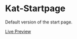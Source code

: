 Kat-Startpage
=============
Default version of the start page.

[Live Preview](http://bokagha.github.io/Startpages/kat-startpage/startpage.html)

